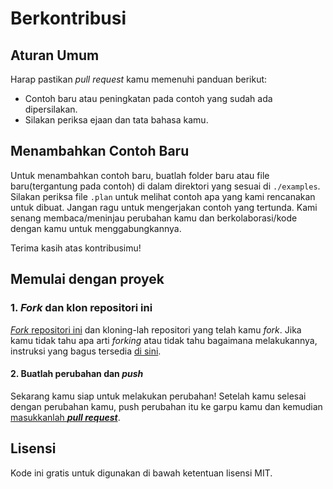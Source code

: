 # Berkontribusi

## Aturan Umum

Harap pastikan _pull request_ kamu memenuhi panduan berikut:

* Contoh baru atau peningkatan pada contoh yang sudah ada dipersilakan.
* Silakan periksa ejaan dan tata bahasa kamu.

## Menambahkan Contoh Baru

Untuk menambahkan contoh baru, buatlah folder baru atau file baru(tergantung pada contoh) di dalam direktori yang sesuai di `./examples`. Silakan periksa file `.plan` untuk melihat contoh apa yang kami rencanakan untuk dibuat. Jangan ragu untuk mengerjakan contoh yang tertunda. Kami senang membaca/meninjau perubahan kamu dan berkolaborasi/kode dengan kamu untuk menggabungkannya.

Terima kasih atas kontribusimu!

## Memulai dengan proyek

### 1. _Fork_ dan klon repositori ini

[_Fork_ repositori ini](https://github.com/v-community/v_by_example/fork) dan kloning-lah repositori yang telah kamu _fork_. Jika kamu tidak tahu apa arti _forking_ atau tidak tahu bagaimana melakukannya, instruksi yang bagus tersedia [di sini](https://help.github.com/articles/fork-a-repo/).

#### 2. Buatlah perubahan dan _push_

Sekarang kamu siap untuk melakukan perubahan! Setelah kamu selesai dengan perubahan kamu, push perubahan itu ke garpu kamu dan kemudian [masukkanlah _**pull request**_](https://help.github.com/articles/using-pull-requests/).

## Lisensi

Kode ini gratis untuk digunakan di bawah ketentuan lisensi MIT.
